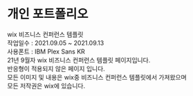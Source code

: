 # 개인 포트폴리오
wix 비즈니스 컨퍼런스 템플릿 <br>
작업일수 : 2021.09.05 ~ 2021.09.13 <br>
사용폰트 : IBM Plex Sans KR <br>
21년 9월자 wix 비즈니스 컨퍼런스 템플릿 페이지입니다. <br>
반응형이 적용되지 않은 페이지 입니다. <br>
모든 이미지 및 내용은 wix중 비즈니스 컨퍼런스 템플릿에서 가져왔으며 <br>
모든 저작권은 wix에 있습니다.

